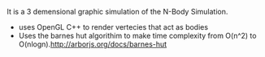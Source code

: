 It is a 3 demensional graphic simulation of the N-Body Simulation. 
- uses OpenGL C++ to render vertecies that act as bodies
- Uses the barnes hut algorithim to make time complexity from O(n^2) to O(nlogn).http://arborjs.org/docs/barnes-hut
